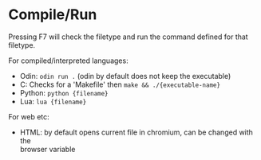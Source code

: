 # Compile/Run

Pressing F7 will check the filetype and run the command defined for that filetype.

For compiled/interpreted languages:

- Odin: `odin run .` (odin by default does not keep the executable)
- C: Checks for a 'Makefile' then `make && ./{executable-name}`
- Python: `python {filename}`
- Lua: `lua {filename}`

For web etc:

- HTML: by default opens current file in chromium, can be changed with the  
browser variable
